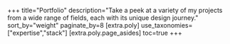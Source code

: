 +++
title="Portfolio"
description="Take a peek at a variety of my projects from a wide range of fields, each with its unique design journey."
sort_by="weight"
paginate_by=8
[extra.poly]
use_taxonomies=["expertise","stack"]
[extra.poly.page_asides]
toc=true
+++

